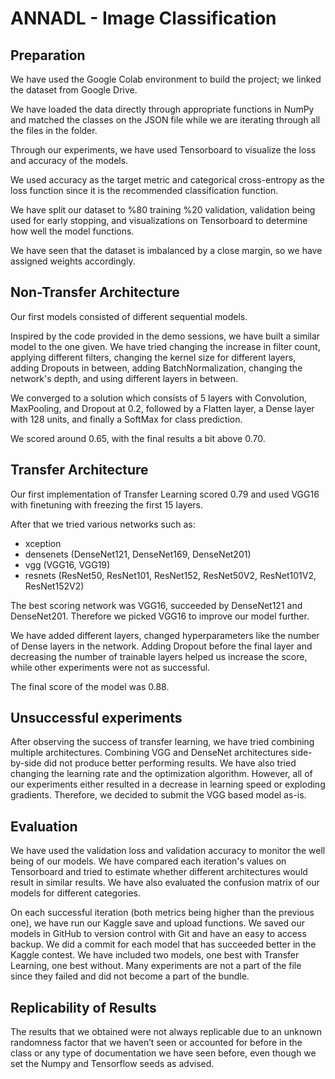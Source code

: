 # ANNADL - Image Classification

## Preparation

We have used the Google Colab environment to build the project; we linked the dataset from Google Drive.

We have loaded the data directly through appropriate functions in NumPy and matched the classes on the JSON file while we are iterating through all the files in the folder.

Through our experiments, we have used Tensorboard to visualize the loss and accuracy of the models.

We used accuracy as the target metric and categorical cross-entropy as the loss function since it is the recommended classification function.

We have split our dataset to %80 training %20 validation, validation being used for early stopping, and visualizations on Tensorboard to determine how well the model functions.

We have seen that the dataset is imbalanced by a close margin, so we have assigned weights accordingly.

## Non-Transfer Architecture

Our first models consisted of different sequential models.

Inspired by the code provided in the demo sessions, we have built a similar model to the one given. We have tried changing the increase in filter count, applying different filters, changing the kernel size for different layers, adding Dropouts in between, adding BatchNormalization, changing the network's depth, and using different layers in between.

We converged to a solution which consists of 5 layers with Convolution, MaxPooling, and Dropout at 0.2, followed by a Flatten layer, a Dense layer with 128 units, and finally a SoftMax for class prediction.

We scored around 0.65, with the final results a bit above 0.70.

## Transfer Architecture

Our first implementation of Transfer Learning scored 0.79 and used VGG16 with finetuning with freezing the first 15 layers.

After that we tried various networks such as:

* xception
* densenets (DenseNet121, DenseNet169, DenseNet201)
* vgg (VGG16, VGG19)
* resnets (ResNet50, ResNet101, ResNet152, ResNet50V2, ResNet101V2, ResNet152V2)

The best scoring network was VGG16, succeeded by DenseNet121 and DenseNet201. Therefore we picked VGG16 to improve our model further.

We have added different layers, changed hyperparameters like the number of Dense layers in the network. Adding Dropout before the final layer and decreasing the number of trainable layers helped us increase the score, while other experiments were not as successful.

The final score of the model was 0.88.

## Unsuccessful experiments

After observing the success of transfer learning, we have tried combining multiple architectures. Combining VGG and DenseNet architectures side-by-side did not produce better performing results. We have also tried changing the learning rate and the optimization algorithm. However, all of our experiments either resulted in a decrease in learning speed or exploding gradients. Therefore, we decided to submit the VGG based model as-is.

## Evaluation

We have used the validation loss and validation accuracy to monitor the well being of our models. We have compared each iteration's values on Tensorboard and tried to estimate whether different architectures would result in similar results. We have also evaluated the confusion matrix of our models for different categories.

On each successful iteration (both metrics being higher than the previous one), we have run our Kaggle save and upload functions. We saved our models in GitHub to version control with Git and have an easy to access backup. We did a commit for each model that has succeeded better in the Kaggle contest. We have included two models, one best with Transfer Learning, one best without. Many experiments are not a part of the file since they failed and did not become a part of the bundle.

## Replicability of Results

The results that we obtained were not always replicable due to an unknown randomness factor that we haven’t seen or accounted for before in the class or any type of documentation we have seen before, even though we set the Numpy and Tensorflow seeds as advised.
